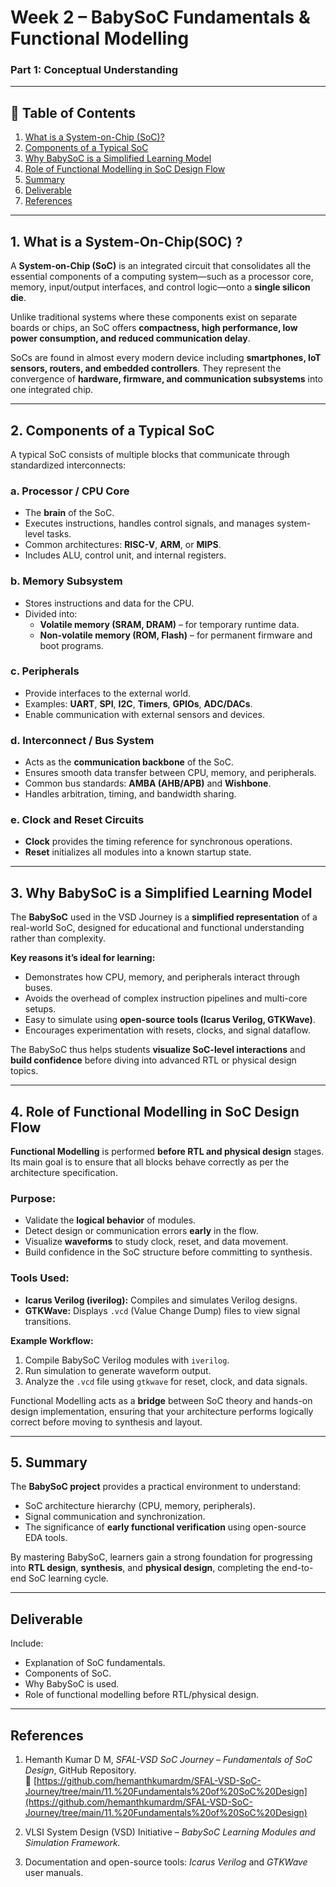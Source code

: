 # Week 2 – BabySoC Fundamentals & Functional Modelling  
### **Part 1: Conceptual Understanding**

---

## 📑 Table of Contents
1. [What is a System-on-Chip (SoC)?](#1-what-is-a-system-on-chip-soc)
2. [Components of a Typical SoC](#2-components-of-a-typical-soc)
3. [Why BabySoC is a Simplified Learning Model](#3-why-babysoc-is-a-simplified-learning-model)
4. [Role of Functional Modelling in SoC Design Flow](#4-role-of-functional-modelling-in-soc-design-flow)
5. [Summary](#5-summary)
6. [Deliverable](#deliverable)
7. [References](#references)
   
---

## 1. What is a System-On-Chip(SOC) ?

A **System-on-Chip (SoC)** is an integrated circuit that consolidates all the essential components of a computing system—such as a processor core, memory, input/output interfaces, and control logic—onto a **single silicon die**.  

Unlike traditional systems where these components exist on separate boards or chips, an SoC offers **compactness, high performance, low power consumption, and reduced communication delay**.  

SoCs are found in almost every modern device including **smartphones, IoT sensors, routers, and embedded controllers**. They represent the convergence of **hardware, firmware, and communication subsystems** into one integrated chip.

---

## 2. Components of a Typical SoC

A typical SoC consists of multiple blocks that communicate through standardized interconnects:

### **a. Processor / CPU Core**
- The **brain** of the SoC.  
- Executes instructions, handles control signals, and manages system-level tasks.  
- Common architectures: **RISC-V**, **ARM**, or **MIPS**.  
- Includes ALU, control unit, and internal registers.

### **b. Memory Subsystem**
- Stores instructions and data for the CPU.  
- Divided into:  
  - **Volatile memory (SRAM, DRAM)** – for temporary runtime data.  
  - **Non-volatile memory (ROM, Flash)** – for permanent firmware and boot programs.

### **c. Peripherals**
- Provide interfaces to the external world.  
- Examples: **UART**, **SPI**, **I2C**, **Timers**, **GPIOs**, **ADC/DACs**.  
- Enable communication with external sensors and devices.

### **d. Interconnect / Bus System**
- Acts as the **communication backbone** of the SoC.  
- Ensures smooth data transfer between CPU, memory, and peripherals.  
- Common bus standards: **AMBA (AHB/APB)** and **Wishbone**.  
- Handles arbitration, timing, and bandwidth sharing.

### **e. Clock and Reset Circuits**
- **Clock** provides the timing reference for synchronous operations.  
- **Reset** initializes all modules into a known startup state.  

---

## 3. Why BabySoC is a Simplified Learning Model

The **BabySoC** used in the VSD Journey is a **simplified representation** of a real-world SoC, designed for educational and functional understanding rather than complexity.  

**Key reasons it’s ideal for learning:**
- Demonstrates how CPU, memory, and peripherals interact through buses.  
- Avoids the overhead of complex instruction pipelines and multi-core setups.  
- Easy to simulate using **open-source tools (Icarus Verilog, GTKWave)**.  
- Encourages experimentation with resets, clocks, and signal dataflow.  

The BabySoC thus helps students **visualize SoC-level interactions** and **build confidence** before diving into advanced RTL or physical design topics.

---

## 4. Role of Functional Modelling in SoC Design Flow

**Functional Modelling** is performed **before RTL and physical design** stages.  
Its main goal is to ensure that all blocks behave correctly as per the architecture specification.

### **Purpose:**
- Validate the **logical behavior** of modules.  
- Detect design or communication errors **early** in the flow.  
- Visualize **waveforms** to study clock, reset, and data movement.  
- Build confidence in the SoC structure before committing to synthesis.

### **Tools Used:**
- **Icarus Verilog (iverilog):** Compiles and simulates Verilog designs.  
- **GTKWave:** Displays `.vcd` (Value Change Dump) files to view signal transitions.  

**Example Workflow:**
1. Compile BabySoC Verilog modules with `iverilog`.  
2. Run simulation to generate waveform output.  
3. Analyze the `.vcd` file using `gtkwave` for reset, clock, and data signals.  

Functional Modelling acts as a **bridge** between SoC theory and hands-on design implementation, ensuring that your architecture performs logically correct before moving to synthesis and layout.

---

## 5. Summary

The **BabySoC project** provides a practical environment to understand:
- SoC architecture hierarchy (CPU, memory, peripherals).  
- Signal communication and synchronization.  
- The significance of **early functional verification** using open-source EDA tools.  

By mastering BabySoC, learners gain a strong foundation for progressing into **RTL design**, **synthesis**, and **physical design**, completing the end-to-end SoC learning cycle.

---

## **Deliverable**

Include:
- Explanation of SoC fundamentals.  
- Components of SoC.  
- Why BabySoC is used.  
- Role of functional modelling before RTL/physical design.  

---

## **References**

1. Hemanth Kumar D M, *SFAL-VSD SoC Journey – Fundamentals of SoC Design*, GitHub Repository.  
   🔗 [https://github.com/hemanthkumardm/SFAL-VSD-SoC-Journey/tree/main/11.%20Fundamentals%20of%20SoC%20Design](https://github.com/hemanthkumardm/SFAL-VSD-SoC-Journey/tree/main/11.%20Fundamentals%20of%20SoC%20Design)

2. VLSI System Design (VSD) Initiative – *BabySoC Learning Modules and Simulation Framework.*  
3. Documentation and open-source tools: *Icarus Verilog* and *GTKWave* user manuals.  
